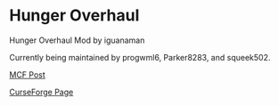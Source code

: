 Hunger Overhaul
===============

Hunger Overhaul Mod by iguanaman

Currently being maintained by progwml6, Parker8283, and squeek502.

[MCF Post](http://www.minecraftforum.net/forums/mapping-and-modding/minecraft-mods/2222904-1-7-10-hunger-overhaul)

[CurseForge Page](http://minecraft.curseforge.com/mc-mods/224476-hunger-overhaul)
